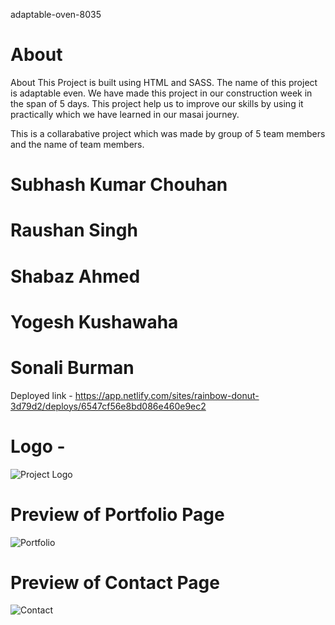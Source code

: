 
adaptable-oven-8035

# About

About This Project is built using HTML and SASS. The name of this project is adaptable even. We have made this project in our construction week in the span of 5 days. This project help us to improve our skills by using it practically which we have learned in our masai journey.

This is a collarabative project which was made by group of 5 team members and the name of team members.
# Subhash Kumar Chouhan
# Raushan Singh
# Shabaz Ahmed
# Yogesh Kushawaha
# Sonali Burman

Deployed link - https://app.netlify.com/sites/rainbow-donut-3d79d2/deploys/6547cf56e8bd086e460e9ec2

# Logo -
![Project Logo](https://github.com/Skchouhan753/CW-Project-WEB204/assets/104707355/70403711-dc9f-4c3a-a56f-3747bdb98f1d)

# Preview of Portfolio Page

![Portfolio](https://github.com/Skchouhan753/CW-Project-WEB204/assets/104707355/f86bb066-7b8d-4f87-a21e-48da371fb3a9)

# Preview of Contact Page

![Contact](https://github.com/Skchouhan753/CW-Project-WEB204/assets/104707355/cf9db44b-ccdd-4010-82a2-143d6440beff)

